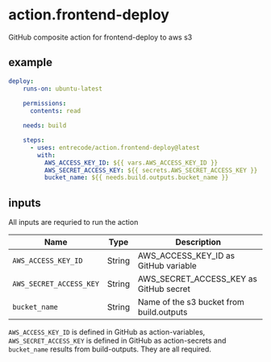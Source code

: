 # action.frontend-deploy

GitHub composite action for frontend-deploy to aws s3

## example

```yaml
deploy:
    runs-on: ubuntu-latest
    
    permissions:
      contents: read

    needs: build

    steps:
      - uses: entrecode/action.frontend-deploy@latest
        with:
          AWS_ACCESS_KEY_ID: ${{ vars.AWS_ACCESS_KEY_ID }} 
          AWS_SECRET_ACCESS_KEY: ${{ secrets.AWS_SECRET_ACCESS_KEY }}
          bucket_name: ${{ needs.build.outputs.bucket_name }}
```

## inputs

All inputs are requried to run the action

| Name                    | Type     | Description                                 |
|-------------------------|----------|---------------------------------------------|
| `AWS_ACCESS_KEY_ID`     | String   | AWS_ACCESS_KEY_ID as GitHub variable        |
| `AWS_SECRET_ACCESS_KEY` | String   | AWS_SECRET_ACCESS_KEY as GitHub secret      |
| `bucket_name`           | String   | Name of the s3 bucket from build.outputs    |

`AWS_ACCESS_KEY_ID` is defined in GitHub as action-variables, `AWS_SECRET_ACCESS_KEY` is defined in GitHub as action-secrets and `bucket_name` results from build-outputs. They are all required.
